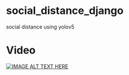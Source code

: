 # social_distance_django
social distance using yolov5

# Video
[![IMAGE ALT TEXT HERE](talkinghead.png)](https://youtu.be/m3YjECN1Bt4)
